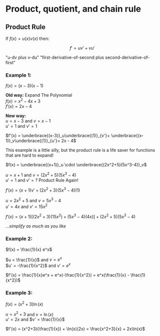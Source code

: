 # Product, quotient, and chain rule

## Product Rule
If $f(x) = u(x)  v(x)$ then:

$$f' = uv' + vu'$$

"u-dv plus v-du"
"first-derivative-of-second plus second-derivative-of-first"

### Example 1:
$f(x) = (x-3)(x-1)$

**Old way:** Expand The Polynomial 
<br>
$f(x) = x^2 - 4x + 3$  
$f'(x) = 2x - 4$

**New way:** 
<br>
$u = x-3$ and  $v = x-1$
<br>
$u' = 1$ and $v' = 1$
  
 $f'(x) =  \underbrace{(x-3)}_u\underbrace{(1)}_{v'}+ \underbrace{(x-1)}_v\underbrace{(1)}_{u'}= 2x - 4$

This example is a little silly, but the product rule is a life saver for functions that are hard to expand!

$f(x) = \underbrace{(x+1)}_u \cdot \underbrace{(2x^2+5)(5x^3-4)}_v$

$u = x+1$   and  $v = (2x^2+5)(5x^3-4)$
<br>
$u' = 1$ and $v' = ?$ Product Rule Again!

$f'(x) = (x+1)v' + (2x^2 +3)(5x^3-4)(1)$

$u = 2x^2+5$ and $v = 5x^3-4$
<br>
$u' = 4x$ and $v' = 15x^2$


$f'(x) = (x+1)[(2x^2+3)(15x^2) + (5x^3-4)(4x)] + (2x^2+5)(5x^3-4)$

*...simplify as much as you like*



### Example 2:
$f(x) = \frac{1}{x} e^x$

$u = \frac{1}{x}$ and $v = e^x$
<br>
$u' = -\frac{1}{x^2}$ and $v' = e^x$


$f'(x) = \frac{1}{x}e^x + e^x(-\frac{1}{x^2}) = e^x(\frac{1}{x} - \frac{1}{x^2})$

### Example 3:
$f(x) = (x^2+3)\ln(x)$

$u = x^2+3$ and $v = \ln(x)$ 
<br>
$u' = 2x$ and $v' = \frac{1}{x}$

$f'(x) = (x^2+3)(\frac{1}{x}) + \ln(x)(2x) = \frac{x^2+3}{x} + 2x\ln(x)$

